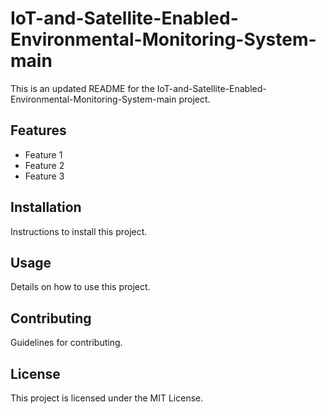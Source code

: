 # IoT-and-Satellite-Enabled-Environmental-Monitoring-System-main

This is an updated README for the IoT-and-Satellite-Enabled-Environmental-Monitoring-System-main project.

## Features
- Feature 1
- Feature 2
- Feature 3

## Installation
Instructions to install this project.

## Usage
Details on how to use this project.

## Contributing
Guidelines for contributing.

## License
This project is licensed under the MIT License.